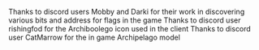 Thanks to discord users Mobby and Darki for their work in discovering various bits and address for flags in the game
Thanks to discord user rishingfod for the Archiboolego icon used in the client
Thanks to discord user CatMarrow for the in game Archipelago model